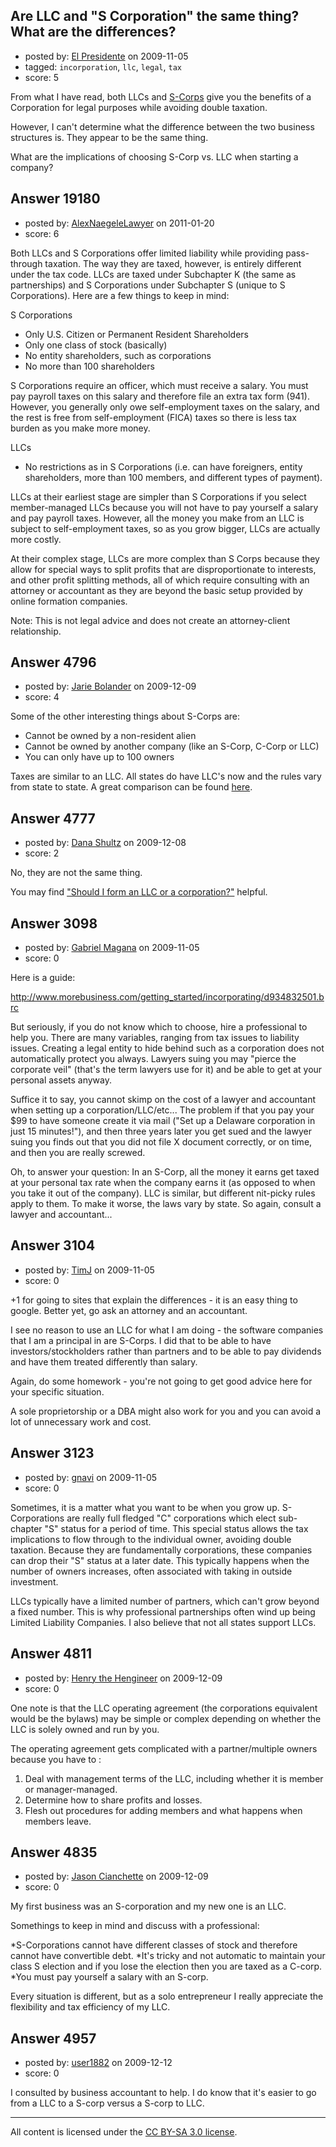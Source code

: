 ## Are LLC and "S Corporation" the same thing? What are the differences?

- posted by: [El Presidente](https://stackexchange.com/users/-1/1191-el-presidente) on 2009-11-05
- tagged: `incorporation`, `llc`, `legal`, `tax`
- score: 5

From what I have read, both LLCs and [S-Corps][1] give you the benefits of a Corporation for legal purposes while avoiding double taxation.

However, I can't determine what the difference between the two business structures is. They appear to be the same thing.

What are the implications of choosing S-Corp vs. LLC when starting a company?

  [1]: http://en.wikipedia.org/wiki/S-corp


## Answer 19180

- posted by: [AlexNaegeleLawyer](https://stackexchange.com/users/-1/6331-alexnaegelelawyer) on 2011-01-20
- score: 6

Both LLCs and S Corporations offer limited liability while providing pass-through taxation.  The way they are taxed, however, is entirely different under the tax code.  LLCs are taxed under Subchapter K (the same as partnerships) and S Corporations under Subchapter S (unique to S Corporations).  Here are a few things to keep in mind:

S Corporations
- Only U.S. Citizen or Permanent Resident Shareholders
- Only one class of stock (basically)
- No entity shareholders, such as corporations
- No more than 100 shareholders

S Corporations require an officer, which must receive a salary.  You must pay payroll taxes on this salary and therefore file an extra tax form (941).  However, you generally only owe self-employment taxes on the salary, and the rest is free from self-employment (FICA) taxes so there is less tax burden as you make more money. 

LLCs
- No restrictions as in S Corporations (i.e. can have foreigners, entity shareholders, more than 100 members, and different types of payment). 

LLCs at their earliest stage are simpler than S Corporations if you select member-managed LLCs because you will not have to pay yourself a salary and pay payroll taxes.  However, all the money you make from an LLC is subject to self-employment taxes, so as you grow bigger, LLCs are actually more costly. 

At their complex stage, LLCs are more complex than S Corps because they allow for special ways to split profits that are disproportionate to interests, and other profit splitting methods, all of which require consulting with an attorney or accountant as they are beyond the basic setup provided by online formation companies. 

Note: This is not legal advice and does not create an attorney-client relationship. 


## Answer 4796

- posted by: [Jarie Bolander](https://stackexchange.com/users/-1/585-jarie-bolander) on 2009-12-09
- score: 4

<p>Some of the other interesting things about S-Corps are:</p>

<ul>
<li>Cannot be owned by a non-resident alien</li>
<li>Cannot be owned by another company (like an S-Corp, C-Corp or LLC)</li>
<li>You can only have up to 100 owners</li>
</ul>

<p>Taxes are similar to an LLC. All states do have LLC's now and the rules vary from state to state. A great comparison can be found <a href="http://www.themoneyalert.com/Corp-Entity-Table.html" rel="nofollow">here</a>.</p>



## Answer 4777

- posted by: [Dana Shultz](https://stackexchange.com/users/-1/1841-dana-shultz) on 2009-12-08
- score: 2

<p>No, they are not the same thing.</p>

<p>You may find <a href="http://danashultz.com/blog/2009/08/14/should-i-form-an-llc-or-a-corporation/" rel="nofollow">"Should I form an LLC or a corporation?"</a> helpful.</p>



## Answer 3098

- posted by: [Gabriel Magana](https://stackexchange.com/users/-1/1158-gabriel-magana) on 2009-11-05
- score: 0

Here is a guide:

http://www.morebusiness.com/getting_started/incorporating/d934832501.brc

But seriously, if you do not know which to choose, hire a professional to help you.  There are many variables, ranging from tax issues to liability issues.  Creating a legal entity to hide behind such as a corporation does not automatically protect you always.  Lawyers suing you may "pierce the corporate veil" (that's the term lawyers use for it) and be able to get at your personal assets anyway.

Suffice it to say, you cannot skimp on the cost of a lawyer and accountant when setting up a corporation/LLC/etc...  The problem if that you pay your $99 to have someone create it via mail ("Set up a Delaware corporation in just 15 minutes!"), and then three years later you get sued and the lawyer suing you finds out that you did not file X document correctly, or on time, and then you are really screwed.

Oh, to answer your question: In an S-Corp, all the money it earns get taxed at your personal tax rate when the company earns it (as opposed to when you take it out of the company).  LLC is similar, but different nit-picky rules apply to them.  To make it worse, the laws vary by state.  So again, consult a lawyer and accountant...


## Answer 3104

- posted by: [TimJ](https://stackexchange.com/users/-1/1172-timj) on 2009-11-05
- score: 0

+1 for going to sites that explain the differences - it is an easy thing to google.  Better yet, go ask an attorney and an accountant.

I see no reason to use an LLC for what I am doing - the software companies that I am a principal in are S-Corps.  I did that to be able to have investors/stockholders rather than partners and to be able to pay dividends and have them treated differently than salary.  

Again, do some homework - you're not going to get good advice here for your specific situation.

A sole proprietorship or a DBA might also work for you and you can avoid a lot of unnecessary work and cost.


## Answer 3123

- posted by: [gnavi](https://stackexchange.com/users/-1/1295-gnavi) on 2009-11-05
- score: 0

Sometimes, it is a matter what you want to be when you grow up.  S-Corporations are really full fledged "C" corporations which elect sub-chapter "S" status for a period of time.  This special status allows the tax implications to flow through to the individual owner, avoiding double taxation.  Because they are fundamentally corporations, these companies can drop their "S" status at a later date.  This typically happens when the number of owners increases, often associated with taking in outside investment.

LLCs typically have a limited number of partners, which can't grow beyond a fixed number.  This is why professional partnerships often wind up being Limited Liability Companies.  I also believe that not all states support LLCs.



## Answer 4811

- posted by: [Henry the Hengineer](https://stackexchange.com/users/-1/1692-henry-the-hengineer) on 2009-12-09
- score: 0

One note is that the LLC operating agreement (the corporations equivalent would be the bylaws) may be simple or complex depending on whether the LLC is solely owned and run by you.

The operating agreement gets complicated with a partner/multiple owners because you have to :
1. Deal with management terms of the LLC, including whether it is member or manager-managed.
2. Determine how to share profits and losses.
3. Flesh out procedures for adding members and what happens when members leave.


## Answer 4835

- posted by: [Jason Cianchette](https://stackexchange.com/users/-1/277-jason-cianchette) on 2009-12-09
- score: 0

My first business was an S-corporation and my new one is an LLC.

Somethings to keep in mind and discuss with a professional:

*S-Corporations cannot have different classes of stock and therefore cannot have convertible debt.
*It's tricky and not automatic to maintain your class S election and if you lose the election then you are taxed as a C-corp.
*You must pay yourself a salary with an S-corp.

Every situation is different, but as a solo entrepreneur I really appreciate the flexibility and tax efficiency of my LLC.


## Answer 4957

- posted by: [user1882](https://stackexchange.com/users/-1/1882-user1882) on 2009-12-12
- score: 0

I consulted by business accountant to help. I do know that it's easier to go from a LLC to a S-corp versus a S-corp to LLC.



---

All content is licensed under the [CC BY-SA 3.0 license](https://creativecommons.org/licenses/by-sa/3.0/).
